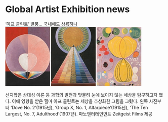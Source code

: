 # Global Artist Exhibition news

[‘아프 클린트’ 열풍… 국내에도 상륙하나](https://n.news.naver.com/article/020/0003303063?cds=news_my)
<img src="https://github.com/cwooyoon/Art/blob/master/Exhibitions/images/0003303063_002_20200813030109452.jpg">

신지학은 상대성 이론 등 과학의 발전과 맞물려 눈에 보이지 않는 세상을 탐구하고자 했다. 이에 영향을 받은 힐마 아프 클린트는 세상을 추상화한 그림을 그렸다. 왼쪽 사진부터 ‘Dove No. 2’(1915년), ‘Group X, No. 1, Altarpiece’(1915년), ‘The Ten Largest, No. 7, Adulthood’(1907년). 마노엔터테인먼트·Zeitgeist Films 제공


